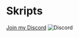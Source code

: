 # Skripts

[Join my Discord](https://discord.gg/MyqR2Wc6sd)
![Discord](https://img.shields.io/discord/1312447525252497538?style=for-the-badge&label=discord.gg%2FMyqR2Wc6sd)
